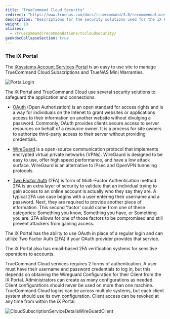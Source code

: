 ```yaml
---
title: "TrueCommand Cloud Security"
redirect: "https://www.truenas.com/docs/truecommand/3.0/recommendations/tccloudsecurity/"
description: "Descriptions for the security solutions used for the iX Portal and TrueCommand Cloud."
weight: 10
aliases:
  - /truecommand/recommendations/tccloudsecurity/
geekdocCollapseSection: true
---
```


### The iX Portal 

The [iXsystems Account Services Portal](https://portal.ixsystems.com) is an easy to use site to manage TrueCommand Cloud Subscriptions and TrueNAS Mini Warranties.

![PortalLogin](/images/TrueCommand/Cloud/PortalLogin.png "Portal Login")

The iX Portal and TrueCommand Cloud use several security solutions to safeguard the application and connections.

+ [OAuth](https://oauth.net/2/) (Open Authorization) is an open standard for access rights and is a way for individuals on the Intenet to grant websites or applications access to their information on another website without divulging a password. Commonly, OAuth provides clients secure access to server resources on behalf of a resource owner. It is a process for site owners to authorize third-party access to their server without providing credentials.

+ [WireGuard](https://www.wireguard.com) is a open-source communication protocol that implements encrypted virtual private networks (VPNs). WireGaurd is designed to be easy to use, offer high speed performance, and have a low attack surface. WireGaurd is an alternative to IPsec and OpenVPN tunneling protocols.

+ [Two Factor Auth](https://authy.com/what-is-2fa/) (2FA) is form of Multi-Factor Authentication method. 2FA is an extra layer of security to validate that an individual trying to gain access to an online account is actually who they say they are. A typical 2FA use case begins with a user entering their username and a password. Next, they are required to provide another piece of information. This second 'factor' could come from one of these categories: Something you know, Something you have, or Something you are.
2FA allows for one of those factors to be compromised and still prevent attackers from gaining access.

The iX Portal has the ability to use OAuth in place of a regular login and can utilize Two Factor Auth (2FA) if your OAuth provider provides that service.

The iX Portal also has email-based 2FA verification systems for sensitive operations to accounts.

TrueCommand Cloud services requires 2 forms of authentication. A user must have their username and password credentials to log in, but this depends on obtaining the Wireguard Configuration for their Client from the iX Portal. Administrators can create as many configurations as needed. Client configurations should never be used on more than one machine. TrueCommand Cloud logins can be across multiple systems, but each client system should use its own configuration.
Client access can be revoked at any time from within the iX Portal.

![CloudSubscriptionServiceDetailsWireGuardClient](/images/TrueCommand/Cloud/CloudSubscriptionServiceDetailsWireGuardClient.png "Account Services: TrueCommand API Key")
